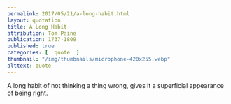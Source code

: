 ```yaml
---
permalink: 2017/05/21/a-long-habit.html
layout: quotation
title: A Long Habit
attribution: Tom Paine
publication: 1737-1809
published: true
categories: [  quote  ]
thumbnail: "/img/thumbnails/microphone-420x255.webp"
alttext: quote
---
```


A long habit of not thinking a thing wrong, gives it a superficial appearance of being right.
